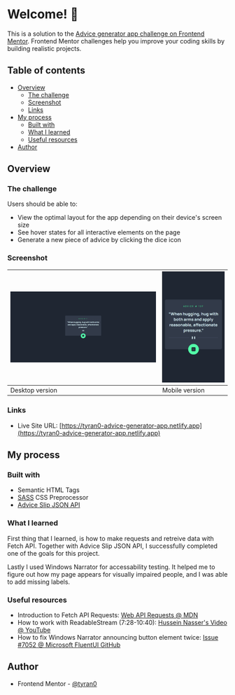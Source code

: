 # Welcome! 👋

This is a solution to the [Advice generator app challenge on Frontend Mentor](https://www.frontendmentor.io/challenges/advice-generator-app-QdUG-13db). Frontend Mentor challenges help you improve your coding skills by building realistic projects.

## Table of contents

- [Overview](#overview)
  - [The challenge](#the-challenge)
  - [Screenshot](#screenshot)
  - [Links](#links)
- [My process](#my-process)
  - [Built with](#built-with)
  - [What I learned](#what-i-learned)
  - [Useful resources](#useful-resources)
- [Author](#author)

## Overview

### The challenge

Users should be able to:

- View the optimal layout for the app depending on their device's screen size
- See hover states for all interactive elements on the page
- Generate a new piece of advice by clicking the dice icon

### Screenshot

| ![](screenshots/desktop.png) | ![](screenshots/mobile.png) |
| ---------------------------- | --------------------------- |
| Desktop version              | Mobile version              |

### Links

<!-- - Solution URL: [Add solution URL here](https://your-solution-url.com) -->
- Live Site URL: [https://tyran0-advice-generator-app.netlify.app](https://tyran0-advice-generator-app.netlify.app)

## My process

### Built with

- Semantic HTML Tags
- [SASS](https://sass-lang.com/) CSS Preprocessor
- [Advice Slip JSON API](https://api.adviceslip.com/)

### What I learned

First thing that I learned, is how to make requests and retreive data
with Fetch API. Together with Advice Slip JSON API, I successfully
completed one of the goals for this project.

Lastly I used Windows Narrator for accessability testing. It helped me to
figure out how my page appears for visually impaired people, and I was
able to add missing labels.

### Useful resources

- Introduction to Fetch API Requests: [Web API Requests @ MDN](https://developer.mozilla.org/en-US/docs/Web/API/Request)
- How to work with ReadableStream (7:28-10:40): [Hussein Nasser's Video @ YouTube](https://youtu.be/yk7oeFZ8iPE?t=448)
- How to fix Windows Narrator announcing button element twice: [Issue #7052 @ Microsoft FluentUI GitHub](https://github.com/microsoft/fluentui/issues/7052#issuecomment-440056457)

## Author

- Frontend Mentor - [@tyran0](https://www.frontendmentor.io/profile/tyran0)
